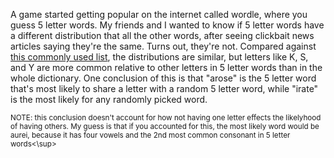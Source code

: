 A game started getting popular on the internet called wordle, where you guess 5 letter words. My friends and I wanted to know if 5 letter words have a different distribution that all the other words, after seeing clickbait news articles saying they're the same. Turns out, they're not. Compared against [this commonly used list](https://www3.nd.edu/~busiforc/handouts/cryptography/letterfrequencies.html), the distributions are similar, but letters like K, S, and Y are more common relative to other letters in 5 letter words than in the whole dictionary. One conclusion of this is that "arose" is the 5 letter word that's most likely to share a letter with a random 5 letter word, while "irate" is the most likely for any randomly picked word. 

<sup>NOTE: this conclusion doesn't account for how not having one letter effects the likelyhood of having others. My guess is that if you accounted for this, the most likely word would be aurei, because it has four vowels and the 2nd most common consonant in 5 letter words<\sup>
